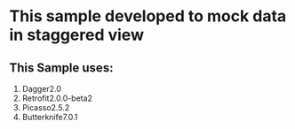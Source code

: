 # This sample developed to mock data in staggered view
## This Sample uses:
 1. Dagger2.0
 2. Retrofit2.0.0-beta2
 3. Picasso2.5.2
 4. Butterknife7.0.1


